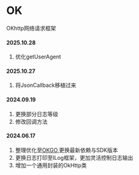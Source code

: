 # OK
OKhttp网络请求框架

#### 2025.10.28
1. 优化getUserAgent

#### 2025.10.27
1. 将JsonCallback移植过来

#### 2024.09.19
1. 更换部分日志等级
2. 修改回调方法

#### 2024.06.17
1. 整理优化至[OKGO](https://github.com/jeasonlzy/okhttp-OkGo),更换最新依赖与SDK版本
2. 更换日志打印至ILog框架，更加灵活控制日志输出
3. 增加一个通用封装的OkHttp类
